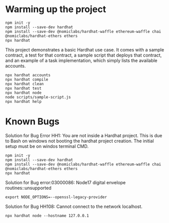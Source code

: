 

# Warming up the project
```shell
npm init -y
npm install --save-dev hardhat
npm install --save-dev @nomiclabs/hardhat-waffle ethereum-waffle chai @nomiclabs/hardhat-ethers ethers
npx hardhat
```

This project demonstrates a basic Hardhat use case. It comes with a sample contract, a test for that contract, a sample script that deploys that contract, and an example of a task implementation, which simply lists the available accounts.
```shell
npx hardhat accounts
npx hardhat compile
npx hardhat clean
npx hardhat test
npx hardhat node
node scripts/sample-script.js
npx hardhat help
```



# Known Bugs
Solution for Bug Error HH1: You are not inside a Hardhat project. This is due to Bash on windows not booting the hardhat project creation. The initial setup must be on windos terminal CMD.
```shell
npm init -y
npm install --save-dev hardhat
npm install --save-dev @nomiclabs/hardhat-waffle ethereum-waffle chai @nomiclabs/hardhat-ethers ethers
npx hardhat
```


Solution for Bug error:03000086: Node17 digital envelope routines::unsupported
```shell
export NODE_OPTIONS=--openssl-legacy-provider
```


Solution for Bug HH108: Cannot connect to the network localhost.
```shell
npx hardhat node --hostname 127.0.0.1
```

